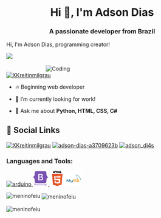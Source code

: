 <h1 align="center">Hi 👋, I'm Adson Dias</h1>
<h3 align="center">A passionate developer from Brazil</h3>
<img align="right" height="511em" 
<h1 align="left">Hi, I'm Adson Dias, programming creator!</h1>
<p align="left"> <img src="https://github.com/meninofeiu.png"/> </p>
<img align="right" alt="Coding" width="400" src="https://octodex.github.com/manufacturetocat/">

<p align="left"> <a href="https://twitter.com/XKreitinmilgrau" target="blank"><img src="https://img.shields.io/twitter/follow/XKreitinmilgrau?logo=twitter&style=for-the-badge" alt="XKreitinmilgrau" /></a> </p>


- 🔥 Beginning web developer

- 🔭 I’m currently looking for work!

- 💬 Ask me about **Python, HTML, CSS, C#**
 

 ## 📲 Social Links  
<a href="https://twitter.com/XKreitinmilgrau" target="blank"><img align="center" src="https://raw.githubusercontent.com/rahuldkjain/github-profile-readme-generator/master/src/images/icons/Social/twitter.svg" alt="XKreitinmilgrau" height="30" width="40" /></a>
<a href="https://linkedin.com/in/adson-dias-a3709623b" target="blank"><img align="center" src="https://raw.githubusercontent.com/rahuldkjain/github-profile-readme-generator/master/src/images/icons/Social/linked-in-alt.svg" alt="adson-dias-a3709623b" height="30" width="40" /></a>
<a href="https://instagram.com/adson_di4s" target="blank"><img align="center" src="https://raw.githubusercontent.com/rahuldkjain/github-profile-readme-generator/master/src/images/icons/Social/instagram.svg" alt="adson_di4s" height="30" width="40" /></a>

<h3 align="left">Languages and Tools:</h3>
<a href="https://www.arduino.cc/" target="_blank" rel="noreferrer"> <img src="https://cdn.worldvectorlogo.com/logos/arduino-1.svg" alt="arduino" width="40" height="40"/> </a> <a href="https://getbootstrap.com" target="_blank" rel="noreferrer"> <img src="https://raw.githubusercontent.com/devicons/devicon/master/icons/bootstrap/bootstrap-plain-wordmark.svg" alt="bootstrap" width="40" height="40"/> </a>
<img src="https://raw.githubusercontent.com/devicons/devicon/master/icons/html5/html5-original-wordmark.svg" alt="html5" width="40" height="40"/> <img src="https://raw.githubusercontent.com/devicons/devicon/master/icons/mysql/mysql-original-wordmark.svg" alt="mysql" width="40" height="40"/> 

<p><img align="left" src="https://github-readme-stats.vercel.app/api/top-langs?username=meninofeiu&show_icons=true&locale=en&layout=compact&theme=tokyonight" alt="meninofeiu" /></p>

<p>&nbsp;<img align="center" src="https://github-readme-stats.vercel.app/api?username=meninofeiu&show_icons=true&locale=en&theme=tokyonight" alt="meninofeiu" /></p>

<p><img align="center" src="https://github-readme-streak-stats.herokuapp.com/?user=meninofeiu&&theme=tokyonight" alt="meninofeiu" /></p>



<!--
**meninofeiu/meninofeiu** is a ✨ _special_ ✨ repository because its `README.md` (this file) appears on your GitHub profile.

Here are some ideas to get you started:

- 🔭 I’m currently working on ...
- 🌱 I’m currently learning ...
- 👯 I’m looking to collaborate on ...
- 🤔 I’m looking for help with ...
- 💬 Ask me about ...
- 📫 How to reach me: ...
- 😄 Pronouns: ...
- ⚡ Fun fact: ...
-->

